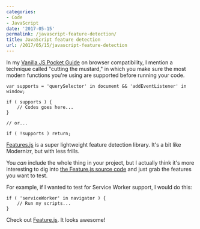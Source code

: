 ```yaml
---
categories:
- Code
- JavaScript
date: '2017-05-15'
permalink: /javascript-feature-detection/
title: JavaScript feature detection
url: /2017/05/15/javascript-feature-detection
---
```


In my [Vanilla JS Pocket Guide](/guides/) on browser compatibility, I mention a technique called "cutting the mustard," in which you make sure the most modern functions you're using are supported before running your code.

```lang-javascript
var supports = 'querySelector' in document && 'addEventListener' in window;

if ( supports ) {
	// Codes goes here...
}

// or...

if ( !supports ) return;
```

[Features.js](http://featurejs.com/) is a super lightweight feature detection library. It's a bit like Modernizr, but with less frills.

You *can* include the whole thing in your project, but I actually think it's more interesting to dig into [the Feature.js source code](https://github.com/viljamis/feature.js/blob/master/feature.js) and just grab the features you want to test.

For example, if I wanted to test for Service Worker support, I would do this:

```lang-javascript
if ( 'serviceWorker' in navigator ) {
    // Run my scripts...
}
```

Check out [Feature.js](http://featurejs.com/). It looks awesome!